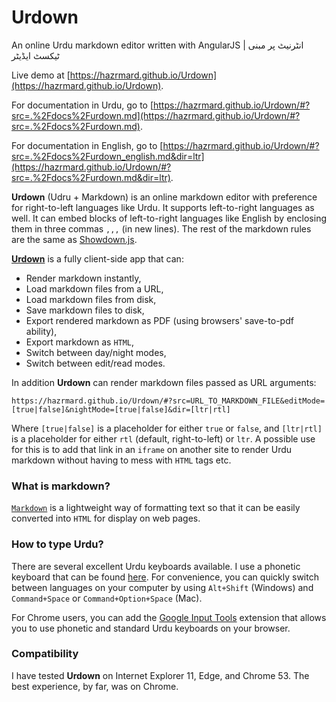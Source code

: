 ﻿# Urdown
An online Urdu markdown editor written with AngularJS | انٹرنیٹ پر مبنی ٹیکسٹ ایڈیٹر

Live demo at [https://hazrmard.github.io/Urdown](https://hazrmard.github.io/Urdown).  

For documentation in Urdu, go to [https://hazrmard.github.io/Urdown/#?src=.%2Fdocs%2Furdown.md](https://hazrmard.github.io/Urdown/#?src=.%2Fdocs%2Furdown.md).  

For documentation in English, go to [https://hazrmard.github.io/Urdown/#?src=.%2Fdocs%2Furdown_english.md&dir=ltr](https://hazrmard.github.io/Urdown/#?src=.%2Fdocs%2Furdown.md&dir=ltr).  

**Urdown** (Udru + Markdown) is an online markdown editor with preference for right-to-left
languages like Urdu. It supports left-to-right languages as well. It can embed blocks of 
left-to-right languages like English by enclosing them in three commas `,,,` (in new lines). 
The rest of the markdown rules are the same as [Showdown.js](https://github.com/showdownjs/showdown/wiki/Showdown's-Markdown-syntax).  

[**Urdown**](https://hazrmard.github.io/Urdown) is a fully client-side app that
can:  

* Render markdown instantly,
* Load markdown files from a URL,
* Load markdown files from disk,
* Save markdown files to disk,
* Export rendered markdown as PDF (using browsers' save-to-pdf ability),
* Export markdown as `HTML`,
* Switch between day/night modes,
* Switch between edit/read modes.

In addition **Urdown** can render markdown files passed as URL arguments:  
```
https://hazrmard.github.io/Urdown/#?src=URL_TO_MARKDOWN_FILE&editMode=[true|false]&nightMode=[true|false]&dir=[ltr|rtl]
```

Where `[true|false]` is a placeholder for either `true` or `false`, and 
`[ltr|rtl]` is a placeholder for either `rtl` (default, right-to-left) or 
`ltr`. A possible use for this is to add that link in an `iframe` on 
another site to render Urdu markdown without having to mess with 
`HTML` tags etc.

### What is markdown?
[`Markdown`](https://en.wikipedia.org/wiki/Markdown) is a lightweight way of
formatting text so that it can be easily converted into `HTML` for display on
web pages.

### How to type Urdu?
There are several excellent Urdu keyboards available. I use a phonetic keyboard
that can be found [here](https://urdu.ca/1). For convenience, you can quickly
switch between languages on your computer by using `Alt+Shift` (Windows) and
`Command+Space` or `Command+Option+Space` (Mac).  

For Chrome users, you can add the [Google Input Tools](https://www.google.com/inputtools/try/)
extension that allows you to use phonetic and standard Urdu keyboards on your
browser.

### Compatibility
I have tested **Urdown** on Internet Explorer 11, Edge, and Chrome 53. The best
experience, by far, was on Chrome.